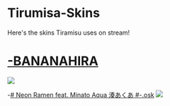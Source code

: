 # Tirumisa-Skins
Here's the skins Tiramisu uses on stream! 

# [-BANANAHIRA](https://drive.google.com/file/d/1M_SB0E-f8JakVPyYTzlefhmM82md3y1-/view)
![](https://i.imgur.com/QbTiksi.png)

-[# Neon Ramen feat. Minato Aqua 湊あくあ #-.osk](https://drive.google.com/file/d/11bejoC06AxegGoDEOjVttFGrqa5TeyBg/view)
![](https://i.imgur.com/SVj6qul.png)
